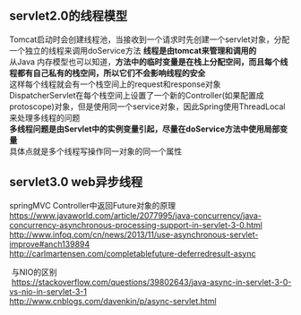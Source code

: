 ## servlet2.0的线程模型

Tomcat启动时会创建线程池，当接收到一个请求时先创建一个servlet对象，分配一个独立的线程来调用doService方法
**线程是由tomcat来管理和调用的**  
从Java 内存模型也可以知道，**方法中的临时变量是在栈上分配空间，而且每个线程都有自己私有的栈空间，所以它们不会影响线程的安全**  
这样每个线程就会有一个栈空间上的request和response对象  
<a>DispatcherServlet在每个栈空间上设置了一个新的Controller(如果配置成protoscope)对象，但是使用同一个service对象，因此Spring使用ThreadLocal来处理多线程的问题</a>  
**多线程问题是由Servlet中的实例变量引起，尽量在doService方法中使用局部变量**  
具体点就是多个线程写操作同一对象的同一个属性



## servlet3.0 web异步线程  
  
  springMVC Controller中返回Future<T>对象的原理  
  https://www.javaworld.com/article/2077995/java-concurrency/java-concurrency-asynchronous-processing-support-in-servlet-3-0.html
  http://www.infoq.com/cn/news/2013/11/use-asynchronous-servlet-improve#anch139894  
  http://carlmartensen.com/completablefuture-deferredresult-async  
  
  与NIO的区别  
  https://stackoverflow.com/questions/39802643/java-async-in-servlet-3-0-vs-nio-in-servlet-3-1  
  http://www.cnblogs.com/davenkin/p/async-servlet.html
